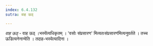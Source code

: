 ```yaml
---
index: 6.4.132
sutra: वाह ऊठ्

---
```

_वाह ऊठ्_ - वाह ऊठ् ।भस्ये॑त्यधिकृतम् । 'वसोः संप्रसारण' मित्यतःसंप्रसारण॑मित्यनुवर्तते । तच्च ऊडित्यनेनान्वेति । तदाह-भस्येत्यादिना । 
